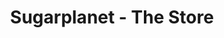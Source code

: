 ---
title: "Sugarplanet - The Store"
url: /neuhausen-am-rheinfall/sugarplanet-the-store/
shop: Süßwaren
---